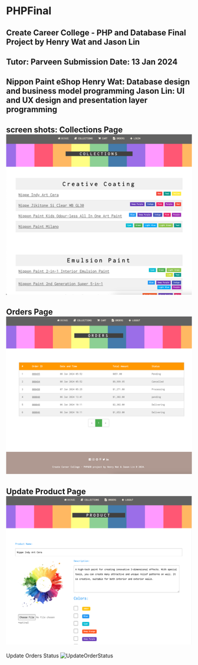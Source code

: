 # PHPFinal
Create Career College - PHP and Database Final Project by Henry Wat and Jason Lin
---
Tutor: Parveen
Submission Date: 13 Jan 2024
---
Nippon Paint eShop
Henry Wat: Database design and business model programming
Jason Lin: UI and UX design and presentation layer programming
---
screen shots:
Collections Page
![Collections](collections.png)
---
Orders Page
![Orders](orders.png)
---
Update Product Page
![UpdateProduct](updateproduct.png)
---
Update Orders Status
![UpdateOrderStatus](orderstatus)
